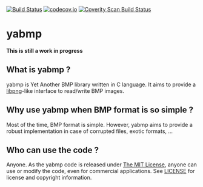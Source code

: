 [![Build Status](https://travis-ci.org/mayeut/yabmp.svg?branch=master)](https://travis-ci.org/mayeut/yabmp)
[![codecov.io](http://codecov.io/github/mayeut/yabmp/coverage.svg?branch=master)](http://codecov.io/github/mayeut/yabmp?branch=master)
[![Coverity Scan Build Status](https://scan.coverity.com/projects/6405/badge.svg)](https://scan.coverity.com/projects/mayeut-yabmp)

# yabmp

**This is still a work in progress**

## What is yabmp ?

yabmp is Yet Another BMP library written in C language.
It aims to provide a [libpng](http://www.libpng.org/pub/png/libpng.html)-like interface to read/write BMP images.

## Why use yabmp when BMP format is so simple ?

Most of the time, BMP format is simple. However, yabmp aims to provide a robust implementation in case of corrupted files, exotic formats, ...

## Who can use the code ?
Anyone. As the yabmp code is released under [The MIT License](https://github.com/mayeut/yabmp/blob/master/LICENSE), anyone can use or modify the code, even for commercial applications.
See [LICENSE](https://github.com/mayeut/yabmp/blob/master/LICENSE) for license and copyright information.


